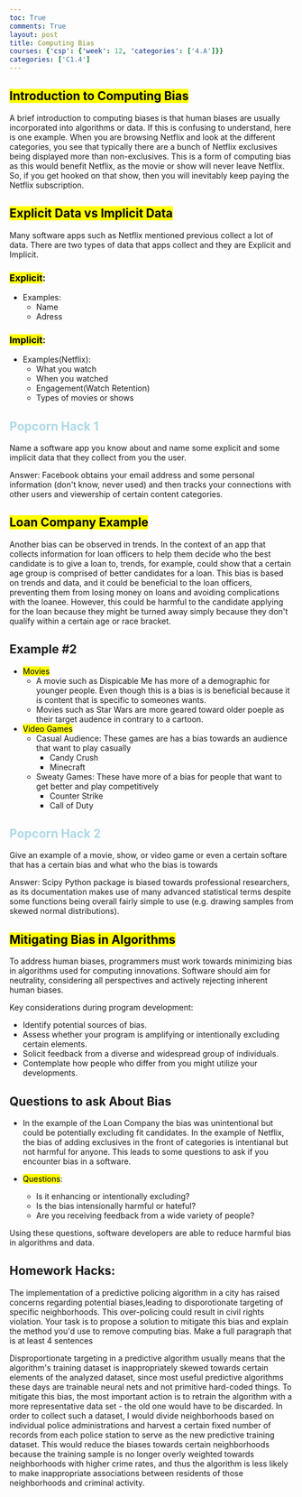 ```yaml
---
toc: True
comments: True
layout: post
title: Computing Bias
courses: {'csp': {'week': 12, 'categories': ['4.A']}}
categories: ['C1.4']
---
```


## <mark>Introduction to Computing Bias</mark>
A brief introduction to computing biases is that human biases are usually incorporated into algorithms or data. If this is confusing to understand, here is one example. When you are browsing Netflix and look at the different categories, you see that typically there are a bunch of Netflix exclusives being displayed more than non-exclusives. This is a form of computing bias as this would benefit Netflix, as the movie or show will never leave Netflix. So, if you get hooked on that show, then you will inevitably keep paying the Netflix subscription.

## <mark>Explicit Data vs Implicit Data</mark>
Many software apps such as Netflix mentioned previous collect a lot of data. There are two types of data that apps collect and they are Explicit and Implicit.

### <mark>Explicit</mark>:
- Examples:
    - Name
    - Adress
### <mark>Implicit</mark>:
- Examples(Netflix):
    - What you watch
    - When you watched
    - Engagement(Watch Retention)
    - Types of movies or shows

## <font color = "ADD8E6">Popcorn Hack 1</font>
Name a software app you know about and name some explicit and some implicit data that they collect from you the user.

Answer: Facebook obtains your email address and some personal information (don't know, never used) and then tracks your connections with other users and viewership of certain content categories.

## <mark>Loan Company Example</mark>
Another bias can be observed in trends. In the context of an app that collects information for loan officers to help them decide who the best candidate is to give a loan to, trends, for example, could show that a certain age group is comprised of better candidates for a loan. This bias is based on trends and data, and it could be beneficial to the loan officers, preventing them from losing money on loans and avoiding complications with the loanee. However, this could be harmful to the candidate applying for the loan because they might be turned away simply because they don't qualify within a certain age or race bracket.

## Example #2
- <mark>Movies</mark>
    - A movie such as Dispicable Me has more of a demographic for younger people. Even though this is a bias is is beneficial because it is content that is specific to someones wants.
    - Movies such as Star Wars are more geared toward older poeple as their target audence in contrary to a cartoon.
- <mark>Video Games</mark>
    - Casual Audience: These games are has a bias towards an audience that want to play casually
        - Candy Crush
        - Minecraft
    - Sweaty Games: These have more of a bias for people that want to get better and play competitively
        - Counter Strike
        - Call of Duty

## <font color = "ADD8E6">Popcorn Hack 2</font>
Give an example of a movie, show, or video game or even a certain softare that has a certain bias and what who the bias is towards

Answer: Scipy Python package is biased towards professional researchers, as its documentation makes use of many advanced statistical terms despite some functions being overall fairly simple to use (e.g. drawing samples from skewed normal distributions).

## <mark>Mitigating Bias in Algorithms</mark>

To address  human biases, programmers must work towards minimizing bias in algorithms used for computing innovations. Software should aim for neutrality, considering all perspectives and actively rejecting inherent human biases.

Key considerations during program development:

- Identify potential sources of bias.
- Assess whether your program is amplifying or intentionally excluding certain elements.
- Solicit feedback from a diverse and widespread group of individuals.
- Contemplate how people who differ from you might utilize your developments.

## Questions to ask About Bias
- In the example of the Loan Company the bias was unintentional but could be potentially excluding fit candidates. In the example of Netflix, the bias of adding exclusives in the front of categories is intentianal but not harmful for anyone. This leads to some questions to ask if you encounter bias in a software.

- <mark>Questions</mark>:
    - Is it enhancing or intentionally excluding?
    - Is the bias intensionally harmful or hateful?
    - Are you receiving feedback from a wide variety of people?

Using these questions, software developers are able to reduce harmful bias in algorithms and data.

## Homework Hacks:
The implementation of a predictive policing algorithm in a city has raised concerns regarding potential biases,leading to disporotionate targeting of specific neighborhoods. This over-policing could result in civil rights violation. Your task is to propose a solution to mitigate this bias and explain the method you'd use to remove computing bias. Make a full paragraph that is at least 4 sentences

Disproportionate targeting in a predictive algorithm usually means that the algorithm's training dataset is inappropriately skewed towards certain elements of the analyzed dataset, since most useful predictive algorithms these days are trainable neural nets and not primitive hard-coded things. To mitigate this bias, the most important action is to retrain the algorithm with a more representative data set - the old one would have to be discarded. In order to collect such a dataset, I would divide neighborhoods based on individual police administrations and harvest a certain fixed number of records from each police station to serve as the new predictive training dataset. This would reduce the biases towards certain neighborhoods because the training sample is no longer overly weighted towards neighborhoods with higher crime rates, and thus the algorithm is less likely to make inappropriate associations between residents of those neighborhoods and criminal activity.
